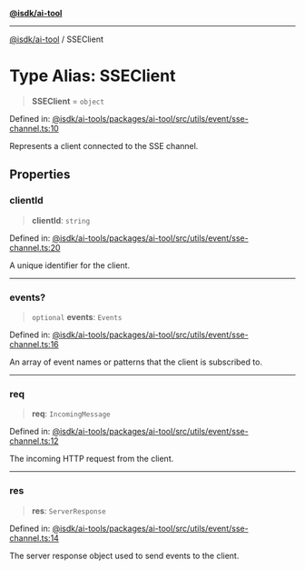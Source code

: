 [**@isdk/ai-tool**](../README.md)

***

[@isdk/ai-tool](../globals.md) / SSEClient

# Type Alias: SSEClient

> **SSEClient** = `object`

Defined in: [@isdk/ai-tools/packages/ai-tool/src/utils/event/sse-channel.ts:10](https://github.com/isdk/ai-tool.js/blob/fb1809b53cc75a30928176c26910792b6b8a96e1/src/utils/event/sse-channel.ts#L10)

Represents a client connected to the SSE channel.

## Properties

### clientId

> **clientId**: `string`

Defined in: [@isdk/ai-tools/packages/ai-tool/src/utils/event/sse-channel.ts:20](https://github.com/isdk/ai-tool.js/blob/fb1809b53cc75a30928176c26910792b6b8a96e1/src/utils/event/sse-channel.ts#L20)

A unique identifier for the client.

***

### events?

> `optional` **events**: `Events`

Defined in: [@isdk/ai-tools/packages/ai-tool/src/utils/event/sse-channel.ts:16](https://github.com/isdk/ai-tool.js/blob/fb1809b53cc75a30928176c26910792b6b8a96e1/src/utils/event/sse-channel.ts#L16)

An array of event names or patterns that the client is subscribed to.

***

### req

> **req**: `IncomingMessage`

Defined in: [@isdk/ai-tools/packages/ai-tool/src/utils/event/sse-channel.ts:12](https://github.com/isdk/ai-tool.js/blob/fb1809b53cc75a30928176c26910792b6b8a96e1/src/utils/event/sse-channel.ts#L12)

The incoming HTTP request from the client.

***

### res

> **res**: `ServerResponse`

Defined in: [@isdk/ai-tools/packages/ai-tool/src/utils/event/sse-channel.ts:14](https://github.com/isdk/ai-tool.js/blob/fb1809b53cc75a30928176c26910792b6b8a96e1/src/utils/event/sse-channel.ts#L14)

The server response object used to send events to the client.
